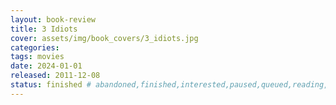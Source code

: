 ```yaml
---
layout: book-review
title: 3 Idiots
cover: assets/img/book_covers/3_idiots.jpg
categories:
tags: movies
date: 2024-01-01
released: 2011-12-08
status: finished # abandoned,finished,interested,paused,queued,reading,reread
---
```

